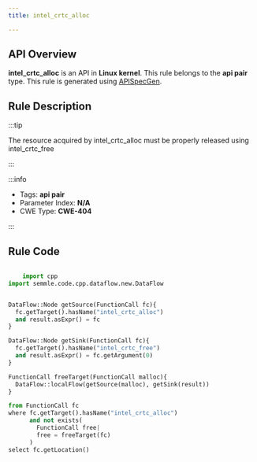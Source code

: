 ```yaml
---
title: intel_crtc_alloc

---
```



## API Overview
**intel_crtc_alloc** is an API in **Linux kernel**. This rule belongs to the **api pair** type. This rule is generated using [APISpecGen](../../tools/APISpecGen).
## Rule Description

:::tip

The resource acquired by intel_crtc_alloc must be properly released using intel_crtc_free

:::

:::info

- Tags: **api pair**
- Parameter Index: **N/A**
- CWE Type: **CWE-404**

:::

## Rule Code
```python

    import cpp
import semmle.code.cpp.dataflow.new.DataFlow


DataFlow::Node getSource(FunctionCall fc){
  fc.getTarget().hasName("intel_crtc_alloc")
  and result.asExpr() = fc
}

DataFlow::Node getSink(FunctionCall fc){
  fc.getTarget().hasName("intel_crtc_free")
  and result.asExpr() = fc.getArgument(0)
}

FunctionCall freeTarget(FunctionCall malloc){
  DataFlow::localFlow(getSource(malloc), getSink(result))
}

from FunctionCall fc
where fc.getTarget().hasName("intel_crtc_alloc")
      and not exists(
        FunctionCall free| 
        free = freeTarget(fc)
      )
select fc.getLocation()

    
```